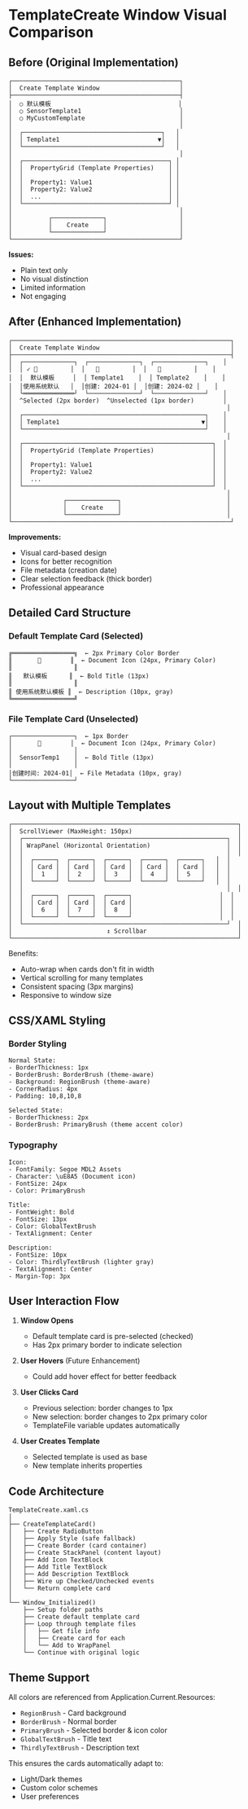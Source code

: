 # TemplateCreate Window Visual Comparison

## Before (Original Implementation)

```
┌──────────────────────────────────────────────┐
│  Create Template Window                      │
├──────────────────────────────────────────────┤
│  ○ 默认模板                                   │
│  ○ SensorTemplate1                           │
│  ○ MyCustomTemplate                          │
│                                              │
│  ┌──────────────────────────────────────┐   │
│  │ Template1                           ▼│   │
│  └──────────────────────────────────────┘   │
│                                              │
│  ┌────────────────────────────────────────┐ │
│  │  PropertyGrid (Template Properties)    │ │
│  │                                        │ │
│  │  Property1: Value1                     │ │
│  │  Property2: Value2                     │ │
│  │  ...                                   │ │
│  └────────────────────────────────────────┘ │
│                                              │
│          ┌──────────────┐                    │
│          │    Create    │                    │
│          └──────────────┘                    │
└──────────────────────────────────────────────┘
```

**Issues:**
- Plain text only
- No visual distinction
- Limited information
- Not engaging


## After (Enhanced Implementation)

```
┌────────────────────────────────────────────────────────────┐
│  Create Template Window                                    │
├────────────────────────────────────────────────────────────┤
│  ┌──────────────┐  ┌──────────────┐  ┌──────────────┐    │
│  │ ✓ 📄         │  │   📄         │  │   📄         │    │
│  │  默认模板     │  │ Template1    │  │ Template2    │    │
│  │使用系统默认   │  │创建: 2024-01 │  │创建: 2024-02 │    │
│  └══════════════┘  └──────────────┘  └──────────────┘    │
│  ^Selected (2px border)  ^Unselected (1px border)        │
│                                                           │
│  ┌──────────────────────────────────────────────────┐    │
│  │ Template1                                       ▼│    │
│  └──────────────────────────────────────────────────┘    │
│                                                           │
│  ┌────────────────────────────────────────────────────┐  │
│  │  PropertyGrid (Template Properties)                │  │
│  │                                                    │  │
│  │  Property1: Value1                                 │  │
│  │  Property2: Value2                                 │  │
│  │  ...                                               │  │
│  └────────────────────────────────────────────────────┘  │
│                                                           │
│              ┌──────────────┐                             │
│              │    Create    │                             │
│              └──────────────┘                             │
└────────────────────────────────────────────────────────────┘
```

**Improvements:**
- Visual card-based design
- Icons for better recognition
- File metadata (creation date)
- Clear selection feedback (thick border)
- Professional appearance


## Detailed Card Structure

### Default Template Card (Selected)
```
╔═════════════════╗  ← 2px Primary Color Border
║       📄        ║  ← Document Icon (24px, Primary Color)
║                 ║
║   默认模板      ║  ← Bold Title (13px)
║                 ║
║ 使用系统默认模板 ║  ← Description (10px, gray)
╚═════════════════╝
```

### File Template Card (Unselected)
```
┌─────────────────┐  ← 1px Border
│       📄        │  ← Document Icon (24px, Primary Color)
│                 │
│  SensorTemp1    │  ← Bold Title (13px)
│                 │
│创建时间: 2024-01│  ← File Metadata (10px, gray)
└─────────────────┘
```

## Layout with Multiple Templates

```
┌──────────────────────────────────────────────────────────────┐
│  ScrollViewer (MaxHeight: 150px)                             │
│  ┌────────────────────────────────────────────────────────┐  │
│  │ WrapPanel (Horizontal Orientation)                     │  │
│  │                                                        │  │
│  │  ┌──────┐  ┌──────┐  ┌──────┐  ┌──────┐  ┌──────┐   │  │
│  │  │ Card │  │ Card │  │ Card │  │ Card │  │ Card │   │  │
│  │  │  1   │  │  2   │  │  3   │  │  4   │  │  5   │   │  │
│  │  └──────┘  └──────┘  └──────┘  └──────┘  └──────┘   │  │
│  │                                                        │  │
│  │  ┌──────┐  ┌──────┐  ┌──────┐                        │  │
│  │  │ Card │  │ Card │  │ Card │                        │  │
│  │  │  6   │  │  7   │  │  8   │                        │  │
│  │  └──────┘  └──────┘  └──────┘                        │  │
│  └────────────────────────────────────────────────────────┘  │
│                          ↕ Scrollbar                         │
└──────────────────────────────────────────────────────────────┘
```

Benefits:
- Auto-wrap when cards don't fit in width
- Vertical scrolling for many templates
- Consistent spacing (3px margins)
- Responsive to window size


## CSS/XAML Styling

### Border Styling
```
Normal State:
- BorderThickness: 1px
- BorderBrush: BorderBrush (theme-aware)
- Background: RegionBrush (theme-aware)
- CornerRadius: 4px
- Padding: 10,8,10,8

Selected State:
- BorderThickness: 2px
- BorderBrush: PrimaryBrush (theme accent color)
```

### Typography
```
Icon:
- FontFamily: Segoe MDL2 Assets
- Character: \uE8A5 (Document icon)
- FontSize: 24px
- Color: PrimaryBrush

Title:
- FontWeight: Bold
- FontSize: 13px
- Color: GlobalTextBrush
- TextAlignment: Center

Description:
- FontSize: 10px
- Color: ThirdlyTextBrush (lighter gray)
- TextAlignment: Center
- Margin-Top: 3px
```

## User Interaction Flow

1. **Window Opens**
   - Default template card is pre-selected (checked)
   - Has 2px primary border to indicate selection
   
2. **User Hovers** (Future Enhancement)
   - Could add hover effect for better feedback
   
3. **User Clicks Card**
   - Previous selection: border changes to 1px
   - New selection: border changes to 2px primary color
   - TemplateFile variable updates automatically
   
4. **User Creates Template**
   - Selected template is used as base
   - New template inherits properties

## Code Architecture

```
TemplateCreate.xaml.cs
│
├── CreateTemplateCard()
│   ├── Create RadioButton
│   ├── Apply Style (safe fallback)
│   ├── Create Border (card container)
│   ├── Create StackPanel (content layout)
│   ├── Add Icon TextBlock
│   ├── Add Title TextBlock
│   ├── Add Description TextBlock
│   ├── Wire up Checked/Unchecked events
│   └── Return complete card
│
└── Window_Initialized()
    ├── Setup folder paths
    ├── Create default template card
    ├── Loop through template files
    │   ├── Get file info
    │   ├── Create card for each
    │   └── Add to WrapPanel
    └── Continue with original logic
```

## Theme Support

All colors are referenced from Application.Current.Resources:
- `RegionBrush` - Card background
- `BorderBrush` - Normal border
- `PrimaryBrush` - Selected border & icon color
- `GlobalTextBrush` - Title text
- `ThirdlyTextBrush` - Description text

This ensures the cards automatically adapt to:
- Light/Dark themes
- Custom color schemes
- User preferences
